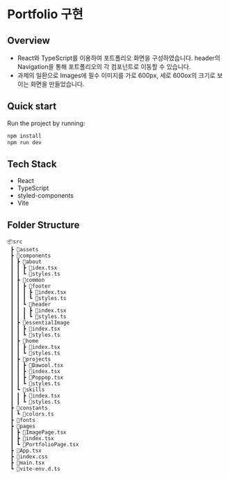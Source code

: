 # Portfolio 구현

## Overview

- React와 TypeScript를 이용하여 포트폴리오 화면을 구성하였습니다. header의 Navigation을 통해 포트폴리오의 각 컴포넌트로 이동할 수 있습니다.
- 과제의 일환으로 Images에 필수 이미지를 가로 600px, 세로 600ox의 크기로 보이는 화면을 만들었습니다.

## Quick start

Run the project by running:

```bash
npm install
npm run dev
```

## Tech Stack

- React
- TypeScript
- styled-components
- Vite

## Folder Structure

```
📦src
 ┣ 📂assets
 ┣ 📂components
 ┃ ┣ 📂about
 ┃ ┃ ┣ 📜idex.tsx
 ┃ ┃ ┗ 📜styles.ts
 ┃ ┣ 📂common
 ┃ ┃ ┣ 📂footer
 ┃ ┃ ┃ ┣ 📜index.tsx
 ┃ ┃ ┃ ┗ 📜styles.ts
 ┃ ┃ ┗ 📂header
 ┃ ┃ ┃ ┣ 📜index.tsx
 ┃ ┃ ┃ ┗ 📜styles.ts
 ┃ ┣ 📂essentialImage
 ┃ ┃ ┣ 📜index.tsx
 ┃ ┃ ┗ 📜styles.ts
 ┃ ┣ 📂home
 ┃ ┃ ┣ 📜index.tsx
 ┃ ┃ ┗ 📜styles.ts
 ┃ ┣ 📂projects
 ┃ ┃ ┣ 📜Dawool.tsx
 ┃ ┃ ┣ 📜index.tsx
 ┃ ┃ ┣ 📜Poppop.tsx
 ┃ ┃ ┗ 📜styles.ts
 ┃ ┗ 📂skills
 ┃ ┃ ┣ 📜index.tsx
 ┃ ┃ ┗ 📜styles.ts
 ┣ 📂constants
 ┃ ┗ 📜colors.ts
 ┣ 📂fonts
 ┣ 📂pages
 ┃ ┣ 📜ImagePage.tsx
 ┃ ┣ 📜index.tsx
 ┃ ┗ 📜PortfolioPage.tsx
 ┣ 📜App.tsx
 ┣ 📜index.css
 ┣ 📜main.tsx
 ┗ 📜vite-env.d.ts
```
